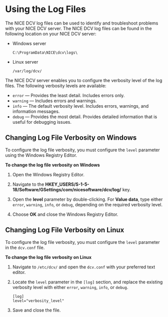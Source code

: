 # Using the Log Files<a name="troubleshooting-logs"></a>

The NICE DCV log files can be used to identify and troubleshoot problems with your NICE DCV server\. The NICE DCV log files can be found in the following location on your NICE DCV server:
+ Windows server

  ```
  C:\ProgramData\NICE\dcv\logs\
  ```
+ Linux server

  ```
  /var/log/dcv/
  ```

The NICE DCV server enables you to configure the verbosity level of the log files\. The following verbosity levels are available:
+ `error` — Provides the least detail\. Includes errors only\.
+ `warning` — Includes errors and warnings\.
+ `info` — The default verbosity level\. Includes errors, warnings, and information messages\.
+ `debug` — Provides the most detail\. Provides detailed information that is useful for debugging issues\.

## Changing Log File Verbosity on Windows<a name="troubleshooting-logs-windows"></a>

To configure the log file verbosity, you must configure the `level` parameter using the Windows Registry Editor\.

**To change the log file verbosity on Windows**

1. Open the Windows Registry Editor\.

1. Navigate to the **HKEY\_USERS/S\-1\-5\-18/Software/GSettings/com/nicesoftware/dcv/log/** key\.

1. Open the **level** parameter by double\-clicking\. For **Value data**, type either `error`, `warning`, `info`, or `debug`, depending on the required verbosity level\.

1. Choose **OK** and close the Windows Registry Editor\.

## Changing Log File Verbosity on Linux<a name="troubleshooting-logs-linux"></a>

To configure the log file verbosity, you must configure the `level` parameter in the `dcv.conf` file\.

**To change the log file verbosity on Linux**

1. Navigate to `/etc/dcv/` and open the `dcv.conf` with your preferred text editor\.

1. Locate the `level` parameter in the `[log]` section, and replace the existing verbosity level with either `error`, `warning`, `info`, or `debug`\.

   ```
   [log]
   level="verbosity_level"
   ```

1. Save and close the file\.